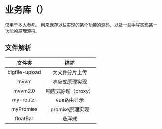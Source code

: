 # 业务库（）

仅用于本人参考。
用来保存以往实现的某个功能的源码，以及一些手写实现某一功能的原理源码。



## 文件解析

|     文件夹     |        描述         |
| :------------: | :-----------------: |
| bigfile-upload |   大文件分片上传    |
|      mvvm      |   响应式原理实现    |
|    mvvm2.0     | 响应式原理（proxy） |
|   my-router    |     vue路由显示     |
|   myPromise    |   promise原理实现   |
|   floatBall    |       悬浮球        |